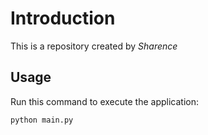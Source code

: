 # Introduction

This is a repository created by *Sharence*

## Usage

Run this command to execute the application:

`python main.py`
 
```
